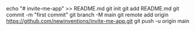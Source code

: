 echo "# invite-me-app" >> README.md
git init
git add README.md
git commit -m "first commit"
git branch -M main
git remote add origin https://github.com/newinventions/invite-me-app.git
git push -u origin main
